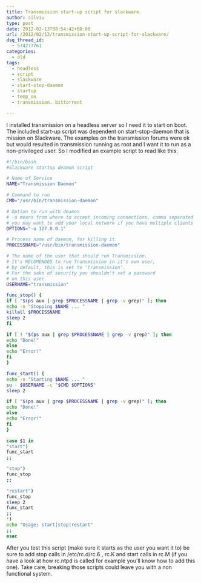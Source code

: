 ```yaml
---
title: Transmission start-up script for slackware.
author: silviu
type: post
date: 2012-02-13T08:54:42+00:00
url: /2012/02/13/transmission-start-up-script-for-slackware/
dsq_thread_id:
  - 574277761
categories:
  - old
tags:
  - headless
  - script
  - slackware
  - start-stop-daemon
  - startup
  - temp_on
  - transmission. bittorrent

---
```

I installed transmission on a headless server so I need it to start on boot. The included start-up script was dependent on start-stop-daemon that is mission on Slackware. The examples on the transmission forums were ok but would resulted in transmission running as root and I want it to run as a non-privileged user. So I modified an example script to read like this:

 
```bash
#!/bin/bash
#Slackware startup deamon script

# Name of Service
NAME="Transmission Daemon"

# Command to run
CMD="/usr/bin/transmission-daemon"

# Option to run with deamon
# -a means from where to accept incoming connections, comma separated
# you may want to add your local network if you have multiple clients
OPTIONS="-a 127.0.0.1"

# Process name of daemon, for killing it.
PROCESSNAME="/usr/bin/transmission-daemon"

# The name of the user that should run Transmission.
# It's RECOMENDED to run Transmission in it's own user,
# by default, this is set to 'transmission'.
# For the sake of security you shouldn't set a password
# on this user
USERNAME="transmission"

func_stop() {
if [ "$(ps aux | grep $PROCESSNAME | grep -v grep)" ]; then
echo -n "Stopping $NAME ... "
killall $PROCESSNAME
sleep 2
fi

if [ ! "$(ps aux | grep $PROCESSNAME | grep -v grep)" ]; then
echo "Done!"
else
echo "Error!"
fi
}

func_start() {
echo -n "Starting $NAME ... "
su - $USERNAME -c "$CMD $OPTIONS"
sleep 2

if [ "$(ps aux | grep $PROCESSNAME | grep -v grep)" ]; then
echo "Done!"
else
echo "Error!"
fi
}

case $1 in
"start")
func_start
;;

"stop")
func_stop
;;

"restart")
func_stop
sleep 2
func_start
;;
*)
echo "Usage; start|stop|restart"
;;
esac
```

After you test this script (make sure it starts as the user you want it to) be sure to add stop calls in /etc/rc.d/rc.6 , rc.K and start calls in rc.M (if you have a look at how rc.ntpd is called for example you'll know how to add this one). Take care, breaking those scripts could leave you with a non functional system.